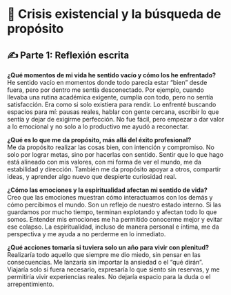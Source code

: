 # 🧠 Crisis existencial y la búsqueda de propósito

## ✍️ Parte 1: Reflexión escrita

**¿Qué momentos de mi vida he sentido vacío y cómo los he enfrentado?**  
He sentido vacío en momentos donde todo parecía estar “bien” desde fuera, pero por dentro me sentía desconectado. Por ejemplo, cuando llevaba una rutina académica exigente, cumplía con todo, pero no sentía satisfacción. Era como si solo existiera para rendir. Lo enfrenté buscando espacios para mí: pausas reales, hablar con gente cercana, escribir lo que sentía y dejar de exigirme perfección. No fue fácil, pero empezar a dar valor a lo emocional y no solo a lo productivo me ayudó a reconectar.

**¿Qué es lo que me da propósito, más allá del éxito profesional?**  
Me da propósito realizar las cosas bien, con intención y compromiso. No solo por lograr metas, sino por hacerlas con sentido. Sentir que lo que hago está alineado con mis valores, con mi forma de ver el mundo, me da estabilidad y dirección. También me da propósito apoyar a otros, compartir ideas, y aprender algo nuevo que despierte curiosidad real.

**¿Cómo las emociones y la espiritualidad afectan mi sentido de vida?**  
Creo que las emociones muestran cómo interactuamos con los demás y cómo percibimos el mundo. Son un reflejo de nuestro estado interno. Si las guardamos por mucho tiempo, terminan explotando y afectan todo lo que somos. Entender mis emociones me ha permitido conocerme mejor y evitar ese colapso. La espiritualidad, incluso de manera personal e íntima, me da perspectiva y me ayuda a no perderme en lo inmediato.

**¿Qué acciones tomaría si tuviera solo un año para vivir con plenitud?**  
Realizaría todo aquello que siempre me dio miedo, sin pensar en las consecuencias. Me lanzaría sin importar la ansiedad o el “qué dirán”. Viajaría solo si fuera necesario, expresaría lo que siento sin reservas, y me permitiría vivir experiencias reales. No dejaría espacio para la duda o el arrepentimiento.
